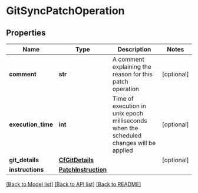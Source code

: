 # GitSyncPatchOperation

## Properties
Name | Type | Description | Notes
------------ | ------------- | ------------- | -------------
**comment** | **str** | A comment explaining the reason for this patch operation | [optional] 
**execution_time** | **int** | Time of execution in unix epoch milliseconds when the scheduled changes will be applied | [optional] 
**git_details** | [**CfGitDetails**](CfGitDetails.md) |  | [optional] 
**instructions** | [**PatchInstruction**](PatchInstruction.md) |  | 

[[Back to Model list]](../README.md#documentation-for-models) [[Back to API list]](../README.md#documentation-for-api-endpoints) [[Back to README]](../README.md)

